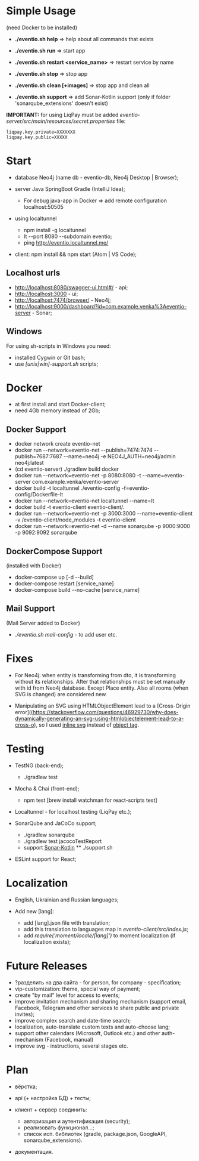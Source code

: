 # Simple Usage

(need Docker to be installed)

- **./eventio.sh help** => help about all commands that exists

- **./eventio.sh run** => start app

- **./eventio.sh restart <service_name>** => restart service by name

- **./eventio.sh stop** => stop app

- **./eventio.sh clean [+images]** => stop app and clean all

- **./eventio.sh support** => add Sonar-Kotlin support (only if folder 'sonarqube_extensions' doesn't exist)

**IMPORTANT:** for using LiqPay must be added _eventio-server/src/main/resources/secret.properties_ file:

```properties
liqpay.key.private=XXXXXXX
liqpay.key.public=XXXXX
```

# Start

- database Neo4j (name db - eventio-db, Neo4j Desktop | Browser);
- server Java SpringBoot Gradle (IntelliJ Idea);

  - For debug java-app in Docker => add remote configuration localhost:50505

- using localtunnel

  - npm install -g localtunnel
  - lt --port 8080 --subdomain eventio;
  - ping <http://eventio.localtunnel.me/>

- client: npm install && npm start (Atom | VS Code);

## Localhost urls

- <http://localhost:8080/swagger-ui.html#/> - api;
- <http://localhost:3000> - ui;
- <http://localhost:7474/browser/> - Neo4j;
- <http://localhost:9000/dashboard?id=com.example.venka%3Aeventio-server> - Sonar;

## Windows

For using sh-scripts in Windows you need:

- installed Cygwin or Git bash;
- use _[unix|win]-support.sh_ scripts;

# Docker

- at first install and start Docker-client;
- need 4Gb memory instead of 2Gb;

## Docker Support

- docker network create eventio-net
- docker run --network=eventio-net --publish=7474:7474 --publish=7687:7687 --name=neo4j -e NEO4J_AUTH=neo4j/admin neo4j:latest
- (cd eventio-server) ./gradlew build docker
- docker run --network=eventio-net -p 8080:8080 -t --name=eventio-server com.example.venka/eventio-server
- docker build -t localtunnel ./eventio-config -f=eventio-config/Dockerfile-lt
- docker run --network=eventio-net localtunnel --name=lt
- docker build -t eventio-client eventio-client/.
- docker run --network=eventio-net -p 3000:3000 --name=eventio-client -v /eventio-client/node_modules -t eventio-client
- docker run --network=eventio-net -d --name sonarqube -p 9000:9000 -p 9092:9092 sonarqube

## DockerCompose Support

(installed with Docker)

- docker-compose up [-d --build]
- docker-compose restart [service_name]
- docker-compose build --no-cache [service_name]

## Mail Support

(Mail Server added to Docker)

- *./eventio.sh mail-config* - to add user etc.

# Fixes

- For Neo4j: when entity is transforming from dto, it is transforming without its relationships. After that relationships must be set manually with id from Neo4j database. Except Place entity.
Also all rooms (when SVG is changed) are considered new.

- Manipulating an SVG using HTMLObjectElement lead to a [Cross-Origin error]((https://stackoverflow.com/questions/46929730/why-does-dynamically-generating-an-svg-using-htmlobjectelement-lead-to-a-cross-o), so I used [inline svg](https://css-tricks.com/using-svg/) instead of [object tag](http://htmlbook.ru/html/object).

# Testing

- TestNG (back-end);

  - ./gradlew test

- Mocha & Chai (front-end);

  - npm test [brew install watchman for react-scripts test]

- Localtunnel - for localhost testing (LiqPay etc.);

- SonarQube and JaCoCo support;

  - ./gradlew sonarqube
  - ./gradlew test jacocoTestReport
  - support [Sonar-Kotlin](https://github.com/arturbosch/sonar-kotlin) ** ./support.sh

- ESLint support for React;

# Localization

- English, Ukrainian and Russian languages;
- Add new [lang]:

  - add [lang].json file with translation;
  - add this translation to languages map in *eventio-client/src/index.js*;
  - add *require('moment/locale/[lang]')* to moment localization (if localization exists);

# Future Releases

- ?разделить на два сайта - for person, for company - specification;
- vip-customization: theme, special way of payment;
- create "by mail" level for access to events;
- improve invitation mechanism and sharing mechanism (support email, Facebook, Telegram and other services to share public and private invites);
- improve complex search and date-time search;
- localization, auto-translate custom texts and auto-choose lang;
- support other calendars (Microsoft, Outlook etc.) and other auth-mechanism (Facebook, manual)
- improve svg - instructions, several stages etc.

# Plan

- вёрстка;
- api (+ настройка БД) + тесты;
- клиент + сервер соединить:

  - авторизация и аутентификация (security);
  - реализовать функционал...;
  - список исп. библиотек (gradle, package.json, GoogleAPI, sonarqube_extensions).

- документация.
